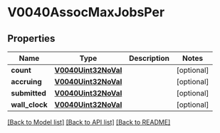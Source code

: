 # V0040AssocMaxJobsPer

## Properties
Name | Type | Description | Notes
------------ | ------------- | ------------- | -------------
**count** | [**V0040Uint32NoVal**](V0040Uint32NoVal.md) |  | [optional] 
**accruing** | [**V0040Uint32NoVal**](V0040Uint32NoVal.md) |  | [optional] 
**submitted** | [**V0040Uint32NoVal**](V0040Uint32NoVal.md) |  | [optional] 
**wall_clock** | [**V0040Uint32NoVal**](V0040Uint32NoVal.md) |  | [optional] 

[[Back to Model list]](../README.md#documentation-for-models) [[Back to API list]](../README.md#documentation-for-api-endpoints) [[Back to README]](../README.md)



